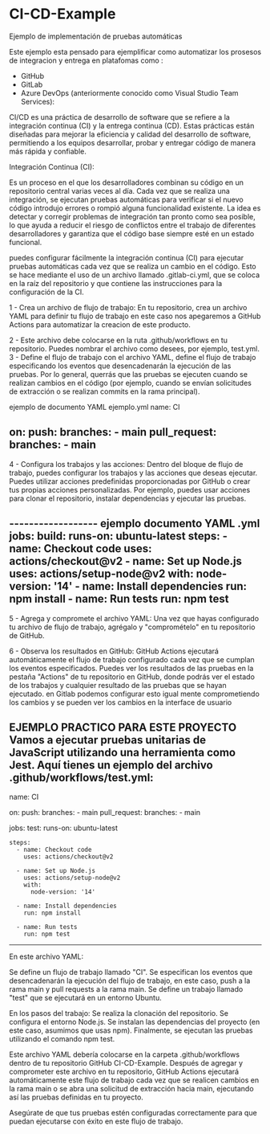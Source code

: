 # CI-CD-Example
Ejemplo de implementación de pruebas automáticas 

Este ejemplo esta pensado para ejemplificar como automatizar los prosesos de integracion y entrega en platafomas como :

- GitHub
- GitLab
- Azure DevOps (anteriormente conocido como Visual Studio Team Services):  

CI/CD es una práctica de desarrollo de software que se refiere a la integración continua (CI) y la entrega continua (CD). Estas prácticas están diseñadas para mejorar la eficiencia y calidad del desarrollo de software, permitiendo a los equipos desarrollar, probar y entregar código de manera más rápida y confiable.

Integración Continua (CI):

Es un proceso en el que los desarrolladores combinan su código en un repositorio central varias veces al día. 
Cada vez que se realiza una integración, se ejecutan pruebas automáticas para verificar si el nuevo código introdujo errores o rompió alguna funcionalidad existente. 
La idea es detectar y corregir problemas de integración tan pronto como sea posible, lo que ayuda a reducir el riesgo de conflictos entre el trabajo de diferentes desarrolladores y garantiza que el código base siempre esté en un estado funcional.

puedes configurar fácilmente la integración continua (CI) para ejecutar pruebas automáticas cada vez que se realiza un cambio en el código. Esto se hace mediante el uso de un archivo llamado .gitlab-ci.yml, que se coloca en la raíz del repositorio y que contiene las instrucciones para la configuración de la CI.

1 - Crea un archivo de flujo de trabajo: En tu repositorio, crea un archivo YAML para definir tu flujo de trabajo en este caso nos apegaremos a GitHub Actions para automatizar la creacion de este producto. 

2 - Este archivo debe colocarse en la ruta .github/workflows en tu repositorio. Puedes nombrar el archivo como desees, por ejemplo, test.yml.
3 - Define el flujo de trabajo con el archivo YAML, define el flujo de trabajo especificando los eventos que desencadenarán la ejecución de las pruebas. 
Por lo general, querrás que las pruebas se ejecuten cuando se realizan cambios en el código (por ejemplo, cuando se envían solicitudes de extracción o se realizan commits en la rama principal).

ejemplo de documento YAML ejemplo.yml
name: CI

on:
  push:
    branches:
      - main
  pull_request:
    branches:
      - main
----------------------------------------------------------

4 - Configura los trabajos y las acciones: Dentro del bloque de flujo de trabajo, puedes configurar los trabajos y las acciones que deseas ejecutar. 
Puedes utilizar acciones predefinidas proporcionadas por GitHub o crear tus propias acciones personalizadas. 
Por ejemplo, puedes usar acciones para clonar el repositorio, instalar dependencias y ejecutar las pruebas.

------------------ ejemplo documento YAML .yml
jobs:
  build:
    runs-on: ubuntu-latest
    steps:
      - name: Checkout code
        uses: actions/checkout@v2
      - name: Set up Node.js
        uses: actions/setup-node@v2
        with:
          node-version: '14'
      - name: Install dependencies
        run: npm install
      - name: Run tests
        run: npm test
----------------------------------------------  

5 - Agrega y compromete el archivo YAML: Una vez que hayas configurado tu archivo de flujo de trabajo, agrégalo y "compromételo" en tu repositorio de GitHub.

6 - Observa los resultados en GitHub: GitHub Actions ejecutará automáticamente el flujo de trabajo configurado cada vez que se cumplan los eventos especificados. 
Puedes ver los resultados de las pruebas en la pestaña "Actions" de tu repositorio en GitHub, donde podrás ver el estado de los trabajos y cualquier resultado de las pruebas que se hayan ejecutado. en Gitlab podemos configurar esto igual mente comprometiendo los cambios y se pueden ver los cambios en la interface de usuario



EJEMPLO PRACTICO PARA ESTE PROYECTO 
Vamos a ejecutar pruebas unitarias de JavaScript utilizando una herramienta como Jest. 
Aquí tienes un ejemplo del archivo .github/workflows/test.yml:
--------------------------------------
name: CI

on:
  push:
    branches:
      - main
  pull_request:
    branches:
      - main

jobs:
  test:
    runs-on: ubuntu-latest

    steps:
      - name: Checkout code
        uses: actions/checkout@v2

      - name: Set up Node.js
        uses: actions/setup-node@v2
        with:
          node-version: '14'

      - name: Install dependencies
        run: npm install

      - name: Run tests
        run: npm test
-----------------------------------------

En este archivo YAML:

Se define un flujo de trabajo llamado "CI".
Se especifican los eventos que desencadenarán la ejecución del flujo de trabajo, en este caso, push a la rama main y pull requests a la rama main.
Se define un trabajo llamado "test" que se ejecutará en un entorno Ubuntu.

En los pasos del trabajo:
Se realiza la clonación del repositorio.
Se configura el entorno Node.js.
Se instalan las dependencias del proyecto (en este caso, asumimos que usas npm).
Finalmente, se ejecutan las pruebas utilizando el comando npm test.

Este archivo YAML debería colocarse en la carpeta .github/workflows dentro de tu repositorio GitHub CI-CD-Example. 
Después de agregar y comprometer este archivo en tu repositorio, GitHub Actions ejecutará automáticamente este flujo de trabajo cada vez que se realicen cambios en la rama main o se abra una solicitud de extracción hacia main, ejecutando así las pruebas definidas en tu proyecto.

Asegúrate de que tus pruebas estén configuradas correctamente para que puedan ejecutarse con éxito en este flujo de trabajo.





